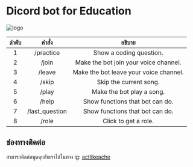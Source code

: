 # Dicord bot for Education

![logo](https://www.linqto.com/wp-content/uploads/2023/08/discord-logo.png)


| ลำดับ | คำสั่ง | อธิบาย |
| :--: | :----: | :-: |
| 1    | /practice | Show a coding question.   |
| 2    | /join  | Make the bot join your voice channel.    |
| 3    | /leave   | Make the bot leave your voice channel.     |
| 4    | /skip   | Skip the current song. |
| 5    | /play   | Make the bot play a song.     |
| 6    | /help   | Show functions that bot can do.     |
| 7    | /last_question   | Show functions that bot can do.     |
| 8    | /role   | Click to get a role.     |

<!-- 
## test code 

this is `Python`

```
def test():
    return False
``` -->
## ช่องทางติดต่อ

สามารถติดต่อพูดคุยกับเราได้ในทาง ig: [actlikeache](https://www.instagram.com/actlikeache/)



